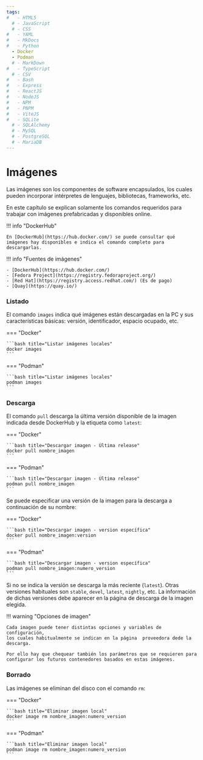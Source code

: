 ```yaml
---
tags:
#   - HTML5
  # - JavaScript
  # - CSS
#   - YAML
#   - MkDocs
#   - Python
  - Docker
  - Podman
  # - MarkDown
#   - TypeScript
  # - CSV
#   - Bash
#   - Express
#   - ReactJS
#   - NodeJS
#   - NPM
#   - PNPM
#   - ViteJS
#   - SQLite
  # - SQLAlchemy
  # - MySQL
  # - PostgreSQL
  # - MariaDB
---
```



# Imágenes


Las imágenes son los componentes de software encapsulados,
los cuales pueden incorporar intérpretes de lenguajes, bibliotecas, frameworks, etc.

En este capítulo se explican solamente los comandos requeridos para trabajar con imágenes prefabricadas y disponibles online.

!!! info "DockerHub"

    En [DockerHub](https://hub.docker.com/) se puede consultar qué imágenes hay disponibles e indica el comando completo para descargarlas. 


!!! info "Fuentes de imágenes"

    - [DockerHub](https://hub.docker.com/)
    - [Fedora Project](https://registry.fedoraproject.org/)
    - [Red Hat](https://registry.access.redhat.com/) (Es de pago)
    - [Quay](https://quay.io/)

### Listado


El comando `images` indica qué imágenes están descargadas en la PC 
y sus características básicas: versión, identificador, espacio ocupado, etc.

=== "Docker"

    ```bash title="Listar imágenes locales"
    docker images
    ```

=== "Podman"

    ```bash title="Listar imágenes locales"
    podman images
    ```




### Descarga


El comando `pull` descarga la última versión disponible 
de la imagen indicada desde DockerHub 
y la etiqueta como `latest`:

=== "Docker"

    ```bash title="Descargar imagen - Última release"
    docker pull nombre_imagen
    ```

=== "Podman"

    ```bash title="Descargar imagen - Última release"
    podman pull nombre_imagen
    ```
<!-- 
Descarga la versión indicada de la imagen y la etiqueta numerada.
-->

Se puede especificar una versión de la imagen para la descarga a continuación de su nombre:

=== "Docker"

    ```bash title="Descargar imagen - version específica"
    docker pull nombre_imagen:version
    ```
=== "Podman"

    ```bash title="Descargar imagen - version específica"
    podman pull nombre_imagen:numero_version
    ```

Si no se indica la versión se descarga la más reciente (`latest`).
Otras versiones habituales son `stable`, `devel`, `latest`, `nightly`, etc.
La información de dichas versiones debe aparecer en la página de descarga de la imagen elegida.


!!! warning "Opciones de imagen"

    Cada imagen puede tener distintas opciones y variables de configuración, 
    los cuales habitualmente se indican en la página  proveedora dede la descarga.

    Por ello hay que chequear también los parámetros que se requieren para configurar los futuros contenedores basados en estas imágenes.  
   

<!-- 
**Importante:** 
hay que chequear también los comandos para configurar los futuros contenedores basados en estas imágenes.
 -->


### Borrado

Las imágenes se eliminan del disco con el comando `rm`:

=== "Docker"

    ```bash title="Eliminar imagen local"
    docker image rm nombre_imagen:numero_version
    ```
=== "Podman"

    ```bash title="Eliminar imagen local"
    podman image rm nombre_imagen:numero_version
    ```

